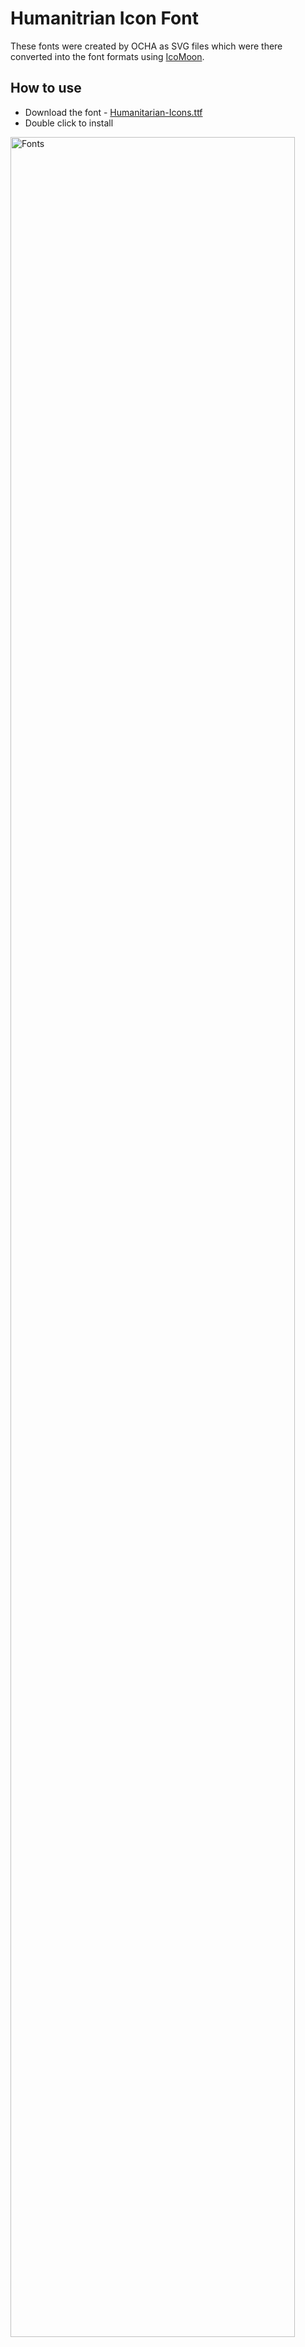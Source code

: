 # Humanitrian Icon Font
These fonts were created by OCHA as SVG files which were there converted into the font formats using [IcoMoon](https://icomoon.io/app/#/select).

## How to use
* Download the font - [Humanitarian-Icons.ttf](https://github.com/mapaction/ocha-humanitarian-icons-for-gis/raw/humanitarian-icons-v2/humanitarian-icons-v2-1-font/Humanitarian-Icons.ttf)
* Double click to install
<img src="https://github.com/mapaction/ocha-humanitarian-icons-for-gis/blob/humanitarian-icons-v2/documentation/images/fonts-view.jpg" alt="Fonts" width="95%" align="centre" >

